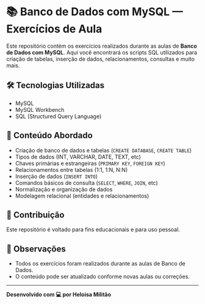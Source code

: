 # 📚 Banco de Dados com MySQL — Exercícios de Aula

Este repositório contém os exercícios realizados durante as aulas de **Banco de Dados com MySQL**. Aqui você encontrará os scripts SQL utilizados para criação de tabelas, inserção de dados, relacionamentos, consultas e muito mais.

## 🛠️ Tecnologias Utilizadas

- MySQL
- MySQL Workbench
- SQL (Structured Query Language)

## 🧠 Conteúdo Abordado

- Criação de banco de dados e tabelas (`CREATE DATABASE`, `CREATE TABLE`)
- Tipos de dados (INT, VARCHAR, DATE, TEXT, etc)
- Chaves primárias e estrangeiras (`PRIMARY KEY`, `FOREIGN KEY`)
- Relacionamentos entre tabelas (1:1, 1:N, N:N)
- Inserção de dados (`INSERT INTO`)
- Comandos básicos de consulta (`SELECT`, `WHERE`, `JOIN`, etc)
- Normalização e organização de dados
- Modelagem relacional (entidades e relacionamentos)


## 🤝 Contribuição

Este repositório é voltado para fins educacionais e para uso pessoal. 

## 📌 Observações

- Todos os exercícios foram realizados durante as aulas de Banco de Dados.
- O conteúdo pode ser atualizado conforme novas aulas ou correções.

---

**Desenvolvido com 💻 por Heloisa Militão**

